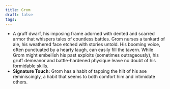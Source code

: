 ```yaml
---
title: Grom
draft: false
tags:
---
```


- A gruff dwarf, his imposing frame adorned with dented and scarred armor that whispers tales of countless battles. Grom nurses a tankard of ale, his weathered face etched with stories untold. His booming voice, often punctuated by a hearty laugh, can easily fill the tavern. While Grom might embellish his past exploits (sometimes outrageously), his gruff demeanor and battle-hardened physique leave no doubt of his formidable skills.
- **Signature Touch:** Grom has a habit of tapping the hilt of his axe reminiscingly, a habit that seems to both comfort him and intimidate others.